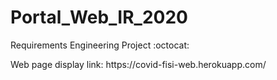 # Portal_Web_IR_2020 
<p>Requirements Engineering Project :octocat:</p> 
<p>Web page display link: https://covid-fisi-web.herokuapp.com/</p> 
